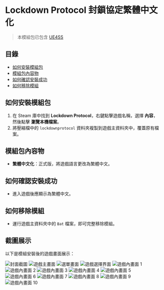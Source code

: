# Lockdown Protocol 封鎖協定繁體中文化

> 本模組包已包含 [UE4SS](https://github.com/UE4SS-RE/RE-UE4SS)

## 目錄
- [如何安裝模組包](#如何安裝模組包)
- [模組包內容物](#模組包內容物)
- [如何確認安裝成功](#如何確認安裝成功)
- [如何移除模組](#如何移除模組)

## 如何安裝模組包
1. 在 Steam 庫中找到 **Lockdown Protocol**，右鍵點擊遊戲名稱，選擇 **內容**，然後點擊 **瀏覽本機檔案**。
2. 將壓縮檔中的 `lockdownprotocol` 資料夾複製到遊戲主資料夾中，覆蓋原有檔案。

## 模組包內容物
- **繁體中文化**：正式版，將遊戲語言更改為繁體中文。

## 如何確認安裝成功
- 進入遊戲後應顯示為繁體中文。

## 如何移除模組
- 運行遊戲主資料夾中的 `Bat` 檔案，即可完整移除模組。

## 截圖展示
以下是模組安裝後的遊戲畫面展示：

![封面截圖](https://github.com/user-attachments/assets/570ff6ff-e082-405e-8b36-84adc9c389ba)
![遊戲主畫面](https://github.com/user-attachments/assets/2b00da46-0522-4171-8cfb-a05f53d4d17a)
![選單畫面](https://github.com/user-attachments/assets/5c92dce3-2533-400c-9cb9-2ee64d520d0e)
![遊戲選擇界面](https://github.com/user-attachments/assets/28eaea96-8b2b-41bc-84e3-1ce68e85573f)
![遊戲內畫面 1](https://github.com/user-attachments/assets/fbe35c8d-885e-4f94-a0e6-fc526716d51b)
![遊戲內畫面 2](https://github.com/user-attachments/assets/70705cc6-c3d3-4429-bde8-8943bc12933b)
![遊戲內畫面 3](https://github.com/user-attachments/assets/677bc9b8-b1ab-4417-970c-5ed2f4f18137)
![遊戲內畫面 4](https://github.com/user-attachments/assets/90d6cfea-3814-4128-a9e2-72394baaa4b0)
![遊戲內畫面 5](https://github.com/user-attachments/assets/a282aa55-d33f-4c7b-a27a-14710965285b)
![遊戲內畫面 6](https://github.com/user-attachments/assets/77048db1-0552-4d93-b041-86c242cba737)
![遊戲內畫面 7](https://github.com/user-attachments/assets/35e9ebe8-1ada-4622-94e5-8a1fdc00a40b)
![遊戲內畫面 8](https://github.com/user-attachments/assets/911478b9-6675-4ee0-b99f-a9fbf547025b)
![遊戲內畫面 9](https://github.com/user-attachments/assets/4fb9dc99-83eb-4368-bd80-1f54046fa270)
![遊戲內畫面 10](https://github.com/user-attachments/assets/71b72e89-ad93-471b-8725-08be02c9e2af)
